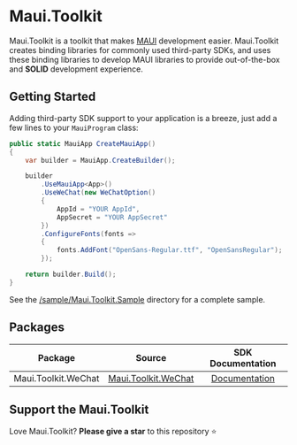 # Maui.Toolkit

Maui.Toolkit is a toolkit that makes [MAUI](https://github.com/dotnet/maui) development easier. Maui.Toolkit creates binding libraries for commonly used third-party SDKs, and uses these binding libraries to develop MAUI libraries to provide out-of-the-box and **SOLID** development experience.

## Getting Started

Adding third-party SDK support to your application is a breeze, just add a few lines to your `MauiProgram` class:

``` C#
public static MauiApp CreateMauiApp()
{
    var builder = MauiApp.CreateBuilder();

    builder
        .UseMauiApp<App>()
        .UseWeChat(new WeChatOption()
        {
            AppId = "YOUR AppId",
            AppSecret = "YOUR AppSecret"
        })
        .ConfigureFonts(fonts =>
        {
            fonts.AddFont("OpenSans-Regular.ttf", "OpenSansRegular");
        });

    return builder.Build();
}
```

See the [/sample/Maui.Toolkit.Sample](https://github.com/realZhangChi/Maui.Toolkit/tree/main/sample/Maui.Toolkit.Sample) directory for a complete sample.

## Packages

| Package | Source | SDK Documentation |
|:-:|:-:|:-:|
| Maui.Toolkit.WeChat | [Maui.Toolkit.WeChat](https://github.com/realZhangChi/Maui.Toolkit/tree/main/src/Maui.Toolkit.WeChat) | [Documentation](https://developers.weixin.qq.com/doc/oplatform/Mobile_App/Resource_Center_Homepage.html)


## Support the Maui.Toolkit

Love Maui.Toolkit? **Please give a star** to this repository :star:

